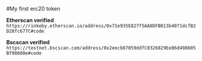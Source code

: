 #My first erc20 token

**Etherscan verified**
`https://rinkeby.etherscan.io/address/0x71e935E827f5AA8DFB013b4071dcfB2D28fc677C#code`


**Bscscan verified**
`https://testnet.bscscan.com/address/0x2eecb87059ddfC0326829Ee86d498605Bf98600e#code`